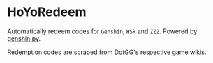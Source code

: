 # HoYoRedeem

Automatically redeem codes for `Genshin`, `HSR` and `ZZZ`. Powered by [genshin.py](https://github.com/thesadru/genshin.py).

Redemption codes are scraped from [DotGG](https://dotgg.gg)'s respective game wikis.
